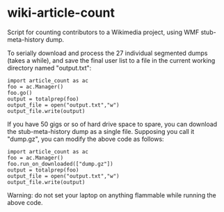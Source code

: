 # wiki-article-count
Script for counting contributors to a Wikimedia project, using WMF stub-meta-history dump.

To serially download and process the 27 individual segmented dumps (takes a while), and save the final user list to a file in the current working directory named "output.txt":

```
import article_count as ac
foo = ac.Manager()
foo.go()
output = totalprep(foo)
output_file = open("output.txt","w")
output_file.write(output)
```

If you have 50 gigs or so of hard drive space to spare, you can download the stub-meta-history dump as a single file.  Supposing you call it "dump.gz", you can modify the above code as follows:

```
import article_count as ac
foo = ac.Manager()
foo.run_on_downloaded(["dump.gz"])      
output = totalprep(foo)
output_file = open("output.txt","w")
output_file.write(output)
```

Warning: do not set your laptop on anything flammable while running the above code.
